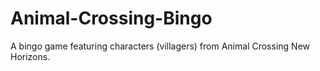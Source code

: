 # Animal-Crossing-Bingo
A bingo game featuring characters (villagers) from Animal Crossing New Horizons.
